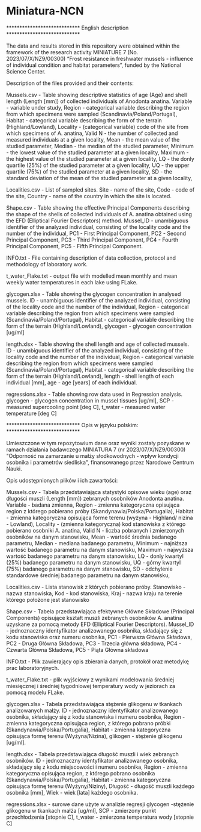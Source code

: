 # Miniatura-NCN

**************************** English description ****************************

The data and results stored in this repository were obtained within the framework of the research activity MINIATURE 7 (No. 2023/07/X/NZ9/00300) “Frost resistance in freshwater mussels - influence of individual condition and habitat parameters”, funded by the National Science Center.

Description of the files provided and their contents:

Mussels.csv - Table showing descriptive statistics of age (Age) and shell length (Length [mm]) of collected individuals of Anodonta anatina. Variable - variable under study, Region - categorical variable describing the region from which specimens were sampled (Scandinavia/Poland/Portugal), Habitat - categorical variable describing the form of the terrain (Highland/Lowland), Locality - (categorical variable) code of the site from which specimens of A. anatina, Valid N - the number of collected and measured individuals at a given locality, Mean - the mean value of the studied parameter, Median - the median of the studied parameter, Minimum - the lowest value of the studied parameter at a given locality, Maximum - the highest value of the studied parameter at a given locality, LQ - the donly quartile (25%) of the studied parameter at a given locality, UQ - the upper quartile (75%) of the studied parameter at a given locality, SD - the standard deviation of the mean of the studied parameter at a given locality,

Localities.csv - List of sampled sites. Site - name of the site, Code - code of the site, Country - name of the country in which the site is located.

Shape.csv - Table showing the effective Principal Components describing the shape of the shells of collected individuals of A. anatina obtained using the EFD (Elliptical Fourier Descriptors) method. Mussel_ID - unambiguous identifier of the analyzed individual, consisting of the locality code and the number of the individual, PC1 - First Principal Component, PC2 - Second Principal Component, PC3 - Third Principal Component, PC4 - Fourth Principal Component, PC5 - Fifth Principal Component.

INFO.txt - File containing description of data collection, protocol and methodology of laboratory work.

t_water_Flake.txt - output file with modelled mean monthly and mean weekly water temperatures in each lake using FLake. 

glycogen.xlsx - Table showing the glycogen concentration in analysed mussels. ID - unambiguous identifier of the analyzed individual, consisting of the locality code and the number of the individual, Region - categorical variable describing the region from which specimens were sampled (Scandinavia/Poland/Portugal), Habitat - categorical variable describing the form of the terrain (Highland/Lowland), glycogen - glycogen concentration [ug/ml]

length.xlsx - Table showing the shell length and age of collected mussels. ID - unambiguous identifier of the analyzed individual, consisting of the locality code and the number of the individual, Region - categorical variable describing the region from which specimens were sampled (Scandinavia/Poland/Portugal), Habitat - categorical variable describing the form of the terrain (Highland/Lowland), length - shell length of each individual [mm], age - age [years] of each individual.

regressions.xlsx - Table showing row data used in Regression analysis. glycogen - glycogen concentration in mussel tissues [ug/ml], SCP - measured supercooling point [deg C], t_water - measured water temperature [deg C]


**************************** Opis w języku polskim: ****************************

Umieszczone w tym repozytowium dane oraz wyniki zostały pozyskane w ramach działania badawczego MINIATURA 7 (nr 2023/07/X/NZ9/00300) "Odporność na zamarzanie u małży słodkowodnych - wpływ kondycji osobnika i parametrów siedliska", finansowanego przez Narodowe Centrum Nauki.

Opis udostępnionych plików i ich zawartości:

Mussels.csv - Tabela przedstawiająca statystyki opisowe wieku (age) oraz długości muszli (Length [mm]) zebranych osobników Anodonta anatina.
    Variable - badana zmienna,
    Region - zmienna kategoryczna opisująca region z którego pobierano próby (Skandynawia/Polska/Portugalia),
    Habitat - zmienna kategoryczna opisująca forme terenu (wyżyna - Highland/ nizina - Lowland),
    Locality - (zmienna kategoryczna) kod stanowiska z którego pobierano osobniki A. anatina,
    Valid N - liczba pobranych i zmierzonych osobników na danym stanowisku,
    Mean - wartość średnia badanego parametru,
    Median - mediana badanego parametru,
    Minimum - najniższa wartość badanego parametru na danym stanowisku,
    Maximum - najwyższa wartość badanego parametru na danym stanowisku,
    LQ - donly kwartyl (25%) badanego parametru na danym stanowisku,
    UQ - górny kwartyl (75%) badanego parametru na danym stanowisku,
    SD - odchylenie standardowe średniej badanego parametru na danym stanowisku,

Localities.csv - Lista stanowisk z których pobierano próby.
    Stanowisko - nazwa stanowiska,
    Kod - kod stanowiska,
    Kraj - nazwa kraju na terenie którego położone jest stanowisko

Shape.csv - Tabela przedstawiająca efektywne Główne Składowe (Principal Components) opisujące kształt muszli zebranych osobników A. anatina uzyskane za pomocą metody EFD (Elliptical Fourier Descriptors).
    Mussel_ID - jednoznaczny identyfikator analizowanego osobnika, składający się z kodu stanowiska oraz numeru osobnika,
    PC1 - Pierwsza Główna Składowa,
    PC2 - Druga Główna Składowa,
    PC3 - Trzecia główna składowa,
    PC4 - Czwarta Główna Składowa,
    PC5 - Piąta Główna składowa

INFO.txt - Plik zawierający opis zbierania danych, protokół oraz metodykę prac laboratoryjnych.

t_water_Flake.txt - plik wyjściowy z wynikami modelowania średniej miesięcznej i średniej tygodniowej temperatury wody w jeziorach za pomocą modelu FLake. 

glycogen.xlsx - Tabela przedstawiająca stężenie glikogenu w tkankach analizowanych małży. ID - jednoznaczny identyfikator analizowanego osobnika, składający się z kodu stanowiska i numeru osobnika, Region - zmienna kategoryczna opisująca region, z którego pobrano próbki (Skandynawia/Polska/Portugalia), Habitat - zmienna kategoryczna opisująca formę terenu (Wyżyna/Nizina), glikogen - stężenie glikogenu [ug/ml].

length.xlsx - Tabela przedstawiająca długość muszli i wiek zebranych osobników. ID - jednoznaczny identyfikator analizowanego osobnika, składający się z kodu miejscowości i numeru osobnika, Region - zmienna kategoryczna opisująca region, z którego pobrano osobnika (Skandynawia/Polska/Portugalia), Habitat - zmienna kategoryczna opisująca formę terenu (Wyżyny/Niziny), Długość - długość muszli każdego osobnika [mm], Wiek - wiek [lata] każdego osobnika.

regressions.xlsx - surowe dane użyte w analizie regresji glycogen -stężenie glikogenu w tkankach małża [ug/ml], SCP - zmierzony punkt przechłodzenia [stopnie C], t_water - zmierzona temperatura wody [stopnie C]
